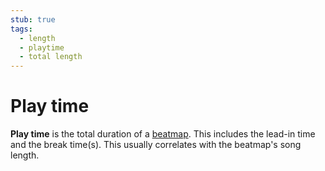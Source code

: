 ```yaml
---
stub: true
tags:
  - length
  - playtime
  - total length
---
```


# Play time

**Play time** is the total duration of a [beatmap](/wiki/Beatmap). This includes the lead-in time and the break time(s). This usually correlates with the beatmap's song length.

